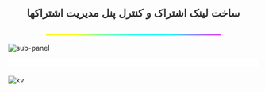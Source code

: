 <div align="center" style="font-family: Arial, sans-serif; color: #333;">
    <h2>ساخت لینک اشتراک و کنترل پنل مدیریت اشتراکها</h2>
   
</div>
  <p align="center"> 
      
   <img  width=70% src="https://github.com/3yed-61/warpsub/blob/1e9fa0df21d00878653e25cbdfc49421092d1496/images/b.gif" />
   </p> 
   

<p align="center">
    
![sub-panel](https://github.com/user-attachments/assets/83f419cb-7ca6-4a39-8cf4-33709dfc0aa1)
</p>

<p align="center">

![212284100-561aa473-3905-4a80-b561-0d28506553ee](https://github.com/3yed-61/warpsub/blob/1e9fa0df21d00878653e25cbdfc49421092d1496/images/p.gif)
</p>

<p align="center">   
    
![kv](https://github.com/user-attachments/assets/49172c37-7554-4388-bca8-7a9f24552a0c)

</p>
